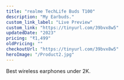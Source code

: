 ```yaml
---
title: "realme TechLife Buds T100"
description: "My Earbuds."
custom_link_label: "Live Preview"
custom_link: "https://tinyurl.com/39bvx8w5"
updatedDate: "2023"
pricing: "₹1,499"
oldPricing: ""
checkoutUrl: "https://tinyurl.com/39bvx8w5"
heroImage: "/Product2.jpg"
---
```

Best wireless earphones under 2K.